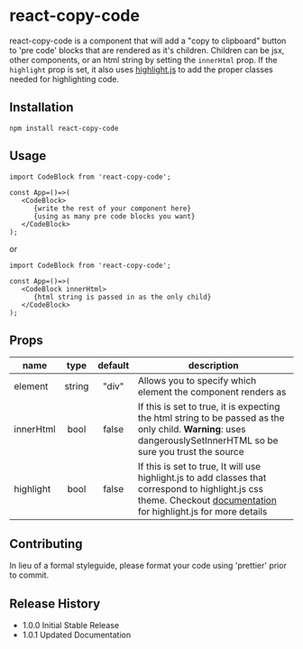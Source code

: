 # react-copy-code

react-copy-code is a component that will add a "copy to clipboard" button to 'pre code' blocks that are rendered as it's children.  Children can be jsx, other components, or an html string by setting the `innerHtml` prop.  If the `highlight` prop is set, it also uses [highlight.js](https://highlightjs.org/) to add the proper classes needed for highlighting code.

## Installation

`npm install react-copy-code`

## Usage

```
import CodeBlock from 'react-copy-code';

const App=()=>(
   <CodeBlock>
      {write the rest of your component here} 
      {using as many pre code blocks you want}
   </CodeBlock>
);
```
or
```
import CodeBlock from 'react-copy-code';

const App=()=>(
   <CodeBlock innerHtml>
      {html string is passed in as the only child}
   </CodeBlock>
);
```
## Props

| name       | type | default | description |
| ----------- |:-----:|:--------:| ------------ |
| element    | string         | "div"     | Allows you to specify which element the component renders as|
| innerHtml | bool         | false | If this is set to true, it is expecting the html string to be passed as the only child.  **Warning**: uses dangerouslySetInnerHTML so be sure you trust the source |
| highlight   | bool    |  false  | If this is set to true, It will use highlight.js to add classes that correspond to highlight.js css theme.  Checkout [documentation](https://highlightjs.org/) for highlight.js for more details  |
 
## Contributing

In lieu of a formal styleguide, please format your code using 'prettier' prior to commit.

## Release History
* 1.0.0 Initial Stable Release
* 1.0.1 Updated Documentation